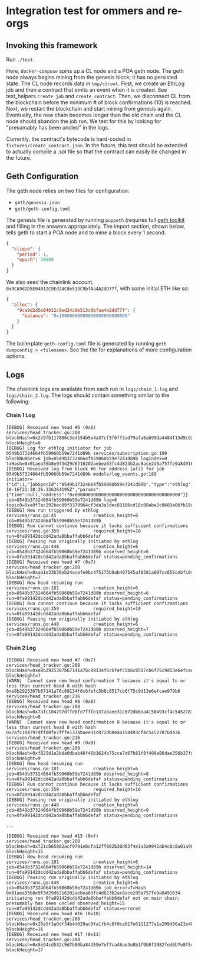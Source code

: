 # Integration test for ommers and re-orgs

## Invoking this framework

Run `./test`.

Here, `docker-compose` spins up a CL node and a POA geth node. The geth node always begins mining from the genesis block; it has no persisted state. The CL node records data in `tmp/clroot`. First, we create an EthLog job and then a contract that emits an event when it is created. See test_helpers `create_job` and `create_contract`. Then, we disconnect CL from the blockchain before the minimum # of block confirmations (10) is reached. Next, we restart the blockchain and start mining from genesis again. Eventually, the new chain becomes longer than the old chain and the CL node should abandon the job run. We test for this by looking for "presumably has been uncled" in the logs.

Currently, the contract's bytecode is hard-coded in `fixtures/create_contract.json`. In the future, this test should be extended to actually compile a .sol file so that the contract can easily be changed in the future.

## Geth Configuration

The geth node relies on two files for configuration:
  * `geth/genesis.json`
  * `geth/geth-config.toml`

The genesis file is generated by running `puppeth` (requires full [geth toolkit][puppeth] and filling in the answers appropriately. The import section, shown below, tells geth to start a POA node and to mine a block every 1 second.
```json
{
  "clique": {
    "period": 1,
    "epoch": 30000
  }
}
```

We also seed the chainlink account, `0x9CA9d2D5E04012C9Ed24C0e513C9bfAa4A2dD77f`, with some initial ETH like so:

```json
{
  "alloc": {
    "9ca9d2d5e04012c9ed24c0e513c9bfaa4a2dd77f": {
      "balance": "0x10000000000000000000000000"
    }
  }
}
```

The boilerplate `geth-config.toml` file is generated by running `geth dumpconfig > <filename>`. See the file for explanations of more configuration options.

## Logs

The chainlink logs are available from each run in `logs/chain_1.log` and `logs/chain_2.log`. The logs should contain something similar to the following:

#### Chain 1 Log
```
[DEBUG] Received new head #6 (0x6)                         services/head_tracker.go:208     blockHash=0x2e9fb117886c3ed154b5e4a37cf3f6ff3ad79afa6ab99da4484f13d9c9229c6c blockHeight=6
[DEBUG] Log for ethlog initiator for job 0549b37324664fb59060b59e7241d89b services/subscription.go:109     blockNumber=6 job=0549b37324664fb59060b59e7241d89b logIndex=0 txHash=0x01aea35b8e9f3d29d6216202aebea63fc4d823b2ac8ace2d9a757fe9a8491634
[DEBUG] Received log from block #6 for address [all] for job 0549b37324664fb59060b59e7241d89b models/log_events.go:189         initiator={"id":1,"jobSpecId":"0549b37324664fb59060b59e7241d89b","type":"ethlog","CreatedAt":"2019-10-16T21:38:26.326364195Z","params":{"time":null,"address":"0x0000000000000000000000000000000000000000"}} job=0549b37324664fb59060b59e7241d89b log=6 topic0=0xa9f7ac292bec89f3379964cf3da3a5dec83186cd18c08abe2c0603a06fb19c29
[DEBUG] New run triggered by ethlog                        services/runs.go:45              creation_height=6 job=0549b37324664fb59060b59e7241d89b
[DEBUG] Run cannot continue because it lacks sufficient confirmations services/runs.go:359             required_height=10 run=0fa99142dcdd42ada8bbaffabb6defaf
[DEBUG] Pausing run originally initiated by ethlog         services/runs.go:448             creation_height=6 job=0549b37324664fb59060b59e7241d89b observed_height=6 run=0fa99142dcdd42ada8bbaffabb6defaf status=pending_confirmations
[DEBUG] Received new head #7 (0x7)                         services/head_tracker.go:208     blockHash=0xaa1e33b36eb24acefe0bc475175b9ab497545af8581a097cc655cebfc040a074 blockHeight=7
[DEBUG] New head resuming run                              services/runs.go:181             creation_height=6 job=0549b37324664fb59060b59e7241d89b observed_height=6 run=0fa99142dcdd42ada8bbaffabb6defaf status=pending_confirmations
[DEBUG] Run cannot continue because it lacks sufficient confirmations services/runs.go:359             required_height=10 run=0fa99142dcdd42ada8bbaffabb6defaf
[DEBUG] Pausing run originally initiated by ethlog         services/runs.go:448             creation_height=6 job=0549b37324664fb59060b59e7241d89b observed_height=7 run=0fa99142dcdd42ada8bbaffabb6defaf status=pending_confirmations
```

#### Chain 2 Log
```
[DEBUG] Received new head #7 (0x7)                         services/head_tracker.go:208     blockHash=0xe8b2925307b67141a76c89134f6c6fefc5b6c8517cb6f75c9d13e6efcae979b6 blockHeight=7
[WARN]  Cannot save new head confirmation 7 because it's equal to or less than current head 8 with hash 0xe8b2925307b67141a76c89134f6c6fefc5b6c8517cb6f75c9d13e6efcae979b6 services/head_tracker.go:216
[DEBUG] Received new head #8 (0x8)                         services/head_tracker.go:208     blockHash=0x7afc104797dffd0fe7fffe137abaee31c072db8ea4150493cf4c54527876da36 blockHeight=8
[WARN]  Cannot save new head confirmation 8 because it's equal to or less than current head 8 with hash 0x7afc104797dffd0fe7fffe137abaee31c072db8ea4150493cf4c54527876da36 services/head_tracker.go:216
[DEBUG] Received new head #9 (0x9)                         services/head_tracker.go:208     blockHash=0xf825d1e2bda0dbab46f46b1624b75cce7d67b81f8f409a86dae356b37fd70182 blockHeight=9
[DEBUG] New head resuming run                              services/runs.go:181             creation_height=6 job=0549b37324664fb59060b59e7241d89b observed_height=8 run=0fa99142dcdd42ada8bbaffabb6defaf status=pending_confirmations
[DEBUG] Run cannot continue because it lacks sufficient confirmations services/runs.go:359             required_height=10 run=0fa99142dcdd42ada8bbaffabb6defaf
[DEBUG] Pausing run originally initiated by ethlog         services/runs.go:448             creation_height=6 job=0549b37324664fb59060b59e7241d89b observed_height=9 run=0fa99142dcdd42ada8bbaffabb6defaf status=pending_confirmations

...

[DEBUG] Received new head #15 (0xf)                        services/head_tracker.go:208     blockHash=0x721cb65082acf9791ebcfa12ff802b30d63f4e1a3a9942ab4c0c8a01a90eb7af blockHeight=15
[DEBUG] New head resuming run                              services/runs.go:181             creation_height=6 job=0549b37324664fb59060b59e7241d89b observed_height=14 run=0fa99142dcdd42ada8bbaffabb6defaf status=pending_confirmations
[DEBUG] Pausing run originally initiated by ethlog         services/runs.go:448             creation_height=6 job=0549b37324664fb59060b59e7241d89b job_error=TxHash 0x01aea35b8e9f3d29d6216202aebea63fc4d823b2ac8ace2d9a757fe9a8491634 initiating run 0fa99142dcdd42ada8bbaffabb6defaf not on main chain; presumably has been uncled observed_height=15 run=0fa99142dcdd42ada8bbaffabb6defaf status=errored
[DEBUG] Received new head #16 (0x10)                       services/head_tracker.go:208     blockHash=0x26e5f3a0df34b4d029ac0fa1fb4c8f0ca617e6111277a1a209d86a21b48e2434 blockHeight=16
[DEBUG] Received new head #17 (0x11)                       services/head_tracker.go:208     blockHash=0x5e94cd532c9d7b80ba84d59e7ef7ca46ae3e8b1f9b0f3982fed6b7e8f548926a blockHeight=17
```

[puppeth]: https://github.com/ethereum/go-ethereum#executables
